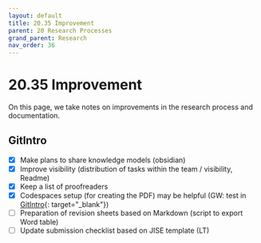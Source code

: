 ```yaml
---
layout: default
title: 20.35 Improvement
parent: 20 Research Processes
grand_parent: Research
nav_order: 36
---
```


# 20.35 Improvement

On this page, we take notes on improvements in the research process and documentation.

## GitIntro

- [x] Make plans to share knowledge models (obsidian)
- [x] Improve visibility (distribution of tasks within the team / visibility, Readme)
- [x] Keep a list of proofreaders
- [x] Codespaces setup (for creating the PDF) may be helpful (GW: test in [GitIntro](https://github.com/digital-work-lab/git-intro){: target="_blank"})
- [ ] Preparation of revision sheets based on Markdown (script to export Word table)
- [ ] Update submission checklist based on JISE template (LT)
